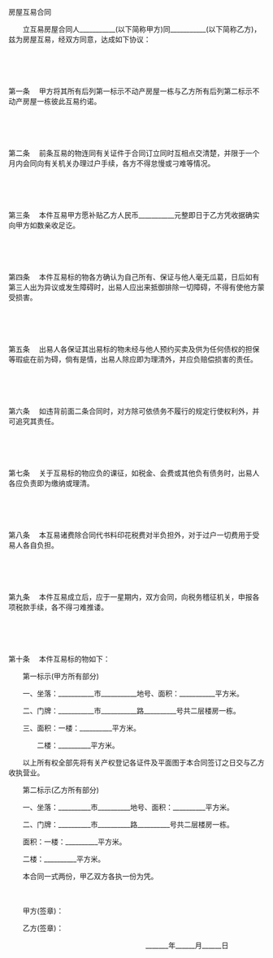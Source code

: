 



房屋互易合同



 

　　立互易房屋合同人___________(以下简称甲方)同___________(以下简称乙方)，兹为房屋互易，经双方同意，达成如下协议：

　　

　　

第一条
　甲方将其所有后列第一标示不动产房屋一栋与乙方所有后列第二标示不动产房屋一栋彼此互易约诺。

　　

　　

第二条
　前条互易的物连同有关证件于合同订立同时互相点交清楚，并限于一个月内会同向有关机关办理过户手续，各方不得怠慢或刁难等情况。

　　

　　

第三条
　本件互易甲方愿补贴乙方人民币___________元整即日于乙方凭收据确实向甲方如数亲收足讫。

　　

　　

第四条
　本件互易标的物各方确认为自己所有、保证与他人毫无瓜葛，日后如有第三人出为异议或发生障碍时，出易人应出来抵御排除一切障碍，不得有使他方蒙受损害。

　　

　　

第五条
　出易人各保证其出易标的物未经与他人预约买卖及供为任何债权的担保等瑕疵在前为碍，倘有是情，出易人除应即为理清外，并应负赔偿损害的责任。

　　

　　

第六条
　如违背前面二条合同时，对方除可依债务不履行的规定行使权利外，并可追究其责任。

　　

　　

第七条
　关于互易标的物应负的课征，如税金、会费或其他负有债务时，出易人各应负责即为缴纳或理清。

　　

　　

第八条
　本互易诸费除合同代书料印花税费对半负担外，对于过户一切费用于受易人各自负担。

　　

　　

第九条
　本件互易成立后，应于一星期内，双方会同，向税务稽征机关，申报各项税款手续，各不得刁难推诿。

　　

　　

第十条
　本件互易标的物如下：

　　第一标示(甲方所有部分)

　　一、坐落：___________市___________地号、面积：___________平方米。

　　二、门牌：___________市___________路__________号共二层楼房一栋。

　　三、面积：一楼：__________平方米。

　　　　二楼：__________平方米。

　　以上所有权全部先将有关产权登记各证件及平面图于本合同签订之日交与乙方收执营业。

　　第二标示(乙方所有部分)

　　一、坐落：__________市__________地号、面积：__________平方米。

　　二、门牌：__________市__________路__________号共二层楼房一栋。

　　面积：一楼：__________平方米。

　　二楼：__________平方米。

　　本合同一式两份，甲乙双方各执一份为凭。　　　　

　　　　　　　　　　　　　　　　　　　　 

　　甲方(签章)：

　　乙方(签章)：

　　　　　　　　　　　　　　　　　　　 _______年______月______日